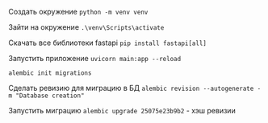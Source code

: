 Создать окружение
`python -m venv venv`

Зайти на окружение
`.\venv\Scripts\activate`

Скачать все библиотеки fastapi
`pip install fastapi[all]`

Запустить приложение
`uvicorn main:app --reload`

`alembic init migrations`

Сделать ревизию для миграцию в БД
`alembic revision --autogenerate -m "Database creation"`

Запустить миграцию
`alembic upgrade 25075e23b9b2` - хэш ревизии
